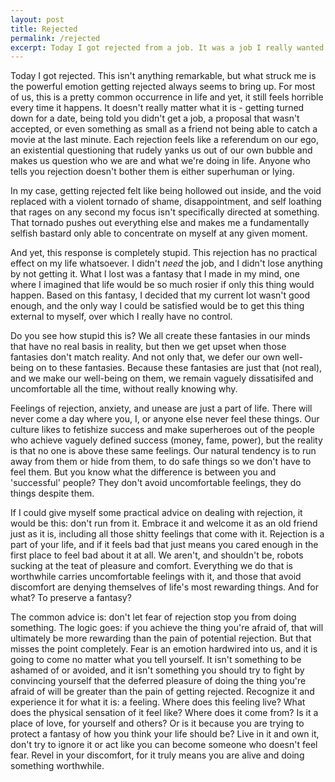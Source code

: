 ```yaml
---
layout: post
title: Rejected
permalink: /rejected
excerpt: Today I got rejected from a job. It was a job I really wanted and I thought I'd be really good at. Don't let anyone tell you otherwise: getting rejected sucks, and it will always suck, no matter who you are. But that isn't really news to anyone. Rejection is one of those uncomfortable things that most people try to unconsciously avoid, but really shouldn't.
---
```


Today I got rejected. This isn't anything remarkable, but what struck me is the powerful emotion getting rejected always seems to bring up. For most of us, this is a pretty common occurrence in life and yet, it still feels horrible every time it happens. It doesn't really matter what it is - getting turned down for a date, being told you didn't get a job, a proposal that wasn't accepted, or even something as small as a friend not being able to catch a movie at the last minute. Each rejection feels like a referendum on our ego, an existential questioning that rudely yanks us out of our own bubble and makes us question who we are and what we're doing in life. Anyone who tells you rejection doesn't bother them is either superhuman or lying.

In my case, getting rejected felt like being hollowed out inside, and the void replaced with a violent tornado of shame, disappointment, and self loathing that rages on any second my focus isn't specifically directed at something. That tornado pushes out everything else and makes me a fundamentally selfish bastard only able to concentrate on myself at any given moment.

And yet, this response is completely stupid. This rejection has no practical effect on my life whatsoever. I didn't *need* the job, and I didn't lose anything by not getting it. What I lost was a fantasy that I made in my mind, one where I imagined that life would be so much rosier if only this thing would happen. Based on this fantasy, I decided that my current lot wasn't good enough, and the only way I could be satisfied would be to get this thing external to myself, over which I really have no control.

Do you see how stupid this is? We all create these fantasies in our minds that have no real basis in reality, but then we get upset when those fantasies don't match reality. And not only that, we defer our own well-being on to these fantasies. Because these fantasies are just that (not real), and we make our well-being on them, we remain vaguely dissatisifed and uncomfortable all the time, without really knowing why.

Feelings of rejection, anxiety, and unease are just a part of life. There will never come a day where you, I, or anyone else never feel these things. Our culture likes to fetishize success and make superheroes out of the people who achieve vaguely defined success (money, fame, power), but the reality is that no one is above these same feelings. Our natural tendency is to run away from them or hide from them, to do safe things so we don't have to feel them. But you know what the difference is between you and 'successful' people? They don't avoid uncomfortable feelings, they do things despite them.

If I could give myself some practical advice on dealing with rejection, it would be this: don't run from it. Embrace it and welcome it as an old friend just as it is, including all those shitty feelings that come with it. Rejection is a part of your life, and if it feels bad that just means you cared enough in the first place to feel bad about it at all. We aren't, and shouldn't be, robots sucking at the teat of pleasure and comfort. Everything we do that is worthwhile carries uncomfortable feelings with it, and those that avoid discomfort are denying themselves of life's most rewarding things. And for what? To preserve a fantasy?

The common advice is: don't let fear of rejection stop you from doing something. The logic goes: if you achieve the thing you're afraid of, that will ultimately be more rewarding than the pain of potential rejection. But that misses the point completely. Fear is an emotion hardwired into us, and it is going to come no matter what you tell yourself. It isn't something to be ashamed of or avoided, and it isn't something you should try to fight by convincing yourself that the deferred pleasure of doing the thing you're afraid of will be greater than the pain of getting rejected. Recognize it and experience it for what it is: a feeling. Where does this feeling live? What does the physical sensation of it feel like? Where does it come from? Is it a place of love, for yourself and others? Or is it because you are trying to protect a fantasy of how you think your life should be? Live in it and own it, don't try to ignore it or act like you can become someone who doesn't feel fear. Revel in your discomfort, for it truly means you are alive and doing something worthwhile.



